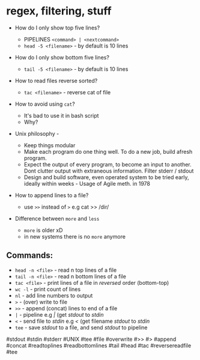 # regex, filtering, stuff



* How do I only show top five lines?
	* PIPELINES `<command> | <nextcommand>`
	* `head -5 <filename>` - by default is 10 lines

* How do I only show bottom five lines?
	* `tail -5 <filename>` - by default is 10 lines

* How to read files reverse sorted?
	* `tac <filename>` - reverse cat of file

* How to avoid using `cat`?
	* It's bad to use it in bash script
	* Why?

* Unix philosophy - 
	* Keep things modular
	* Make each program do one thing well. To do a new job, build afresh program.
	* Expect the output of every program, to become an input to another. Dont clutter output with extraneous information. Filter stderr / stdout
	* Design and build software, even operated system to be tried early, ideally within weeks - Usage of Agile meth. in 1978

* How to append lines to a file?
	* use `>>` instead of `>` e.g cat <filename> >> /dir/<filename>

* Difference between `more` and `less`
	* `more` is older xD
	* in new systems there is no `more` anymore


## Commands: 
* `head -n <file>` - read n top lines of a file
* `tail -n <file>` - read n bottom lines of a file
* `tac <file>` - print lines of a file in *reversed* order (bottom-top)
* `wc -l` - print count of lines
* `nl` - add line numbers to output
* `>` - (over) write to file
* `>>` - append (concat) lines to end of a file
* `|` - pipeline e.g *<command> | <secondcommand>* (get <command> *stdout* to <secondcommand> *stdin*
* `<` - send file to *stdin* e.g *<command> < <filename>* (get filename  *stdout* to *<command> stdin*
* `tee` - save *stdout* to a file, and send *stdout* to pipeline


#stdout #stdin #stderr #UNIX #tee #file #overwrite #>> #> #append #concat #readtoplines #readbottomlines #tail #head #tac #reversereadfile #tee


